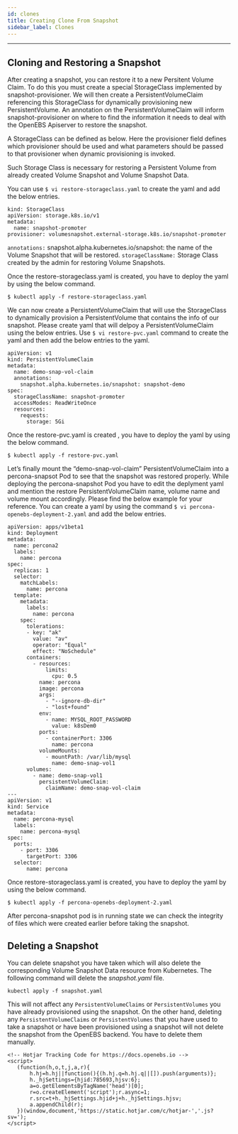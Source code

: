 ```yaml
---
id: clones
title: Creating Clone From Snapshot
sidebar_label: Clones
---
```


------
## Cloning and Restoring a Snapshot 

After creating a snapshot, you can restore it to a new Persitent Volume Claim. To do this you must create a special StorageClass implemented by snapshot-provisioner. We will then create a PersistentVolumeClaim referencing this StorageClass for dynamically provisioning new PersistentVolume. An annotation on the PersistentVolumeClaim will inform snapshot-provisioner on where to find the information it needs to deal with the OpenEBS Apiserver to restore the snapshot. 

A StorageClass can be defined as below. Here the provisioner field defines which provisioner should be used and what parameters should be passed to that provisioner when dynamic provisioning is invoked.

Such Storage Class is necessary for restoring a Persistent Volume from already created Volume Snapshot and Volume Snapshot Data.

You can use `$ vi restore-storageclass.yaml` to create the yaml and add the below entries.

```
kind: StorageClass
apiVersion: storage.k8s.io/v1
metadata:
  name: snapshot-promoter
provisioner: volumesnapshot.external-storage.k8s.io/snapshot-promoter
```

`annotations:` snapshot.alpha.kubernetes.io/snapshot: the name of the Volume Snapshot that will be restored.
`storageClassName:` Storage Class created by the admin for restoring Volume Snapshots.

Once the restore-storageclass.yaml is created, you have to deploy the yaml by using the below command.

```
$ kubectl apply -f restore-storageclass.yaml
```

We can now create a PersistentVolumeClaim that will use the StorageClass to dynamically provision a PersistentVolume that contains the info of our snapshot. Please create yaml that will delpoy  a PersistentVolumeClaim  using the below entries.  Use `$ vi restore-pvc.yaml` command to create the yaml and then add the below entries to the yaml.

```
apiVersion: v1
kind: PersistentVolumeClaim
metadata:
  name: demo-snap-vol-claim
  annotations:
    snapshot.alpha.kubernetes.io/snapshot: snapshot-demo
spec:
  storageClassName: snapshot-promoter
  accessModes: ReadWriteOnce
  resources:
    requests:
      storage: 5Gi
```

Once the restore-pvc.yaml is created ,  you have to deploy the yaml by using the below command.

```
$ kubectl apply -f restore-pvc.yaml
```

Let’s finally mount the “demo-snap-vol-claim” PersistentVolumeClaim into a percona-snapsot Pod to see that the snapshot was restored properly. While deploying the percona-snapshot Pod you have to edit the deplyment yaml and mention the restore PersistentVolumeClaim name, volume name and volume mount accordingly. Please find the below example for your reference. You can create a yaml by using the command `$ vi percona-openebs-deployment-2.yaml` and add the below entries.

```
apiVersion: apps/v1beta1
kind: Deployment
metadata:
  name: percona2
  labels:
    name: percona
spec:
  replicas: 1
  selector:
    matchLabels:
      name: percona
  template:
    metadata:
      labels:
        name: percona
    spec:
      tolerations:
      - key: "ak"
        value: "av"
        operator: "Equal"
        effect: "NoSchedule"
      containers:
        - resources:
            limits:
              cpu: 0.5
          name: percona
          image: percona
          args:
            - "--ignore-db-dir"
            - "lost+found"
          env:
            - name: MYSQL_ROOT_PASSWORD
              value: k8sDem0
          ports:
            - containerPort: 3306
              name: percona
          volumeMounts:
            - mountPath: /var/lib/mysql
              name: demo-snap-vol1
      volumes:
        - name: demo-snap-vol1
          persistentVolumeClaim:
            claimName: demo-snap-vol-claim
---
apiVersion: v1
kind: Service
metadata:
  name: percona-mysql
  labels:
    name: percona-mysql
spec:
  ports:
    - port: 3306
      targetPort: 3306
  selector:
      name: percona
```

 Once restore-storageclass.yaml is created, you have to deploy the yaml by using the below command.

```
$ kubectl apply -f percona-openebs-deployment-2.yaml
```

After percona-snapshot pod is in running state we can check the integrity of files which were created earlier before taking the snapshot. 

## Deleting a Snapshot

You can delete snapshot you have taken which will also delete the corresponding Volume Snapshot Data resource from Kubernetes. The following command will delete the *snapshot.yaml* file.

```
kubectl apply -f snapshot.yaml
```

This will not affect any `PersistentVolumeClaims` or `PersistentVolumes` you have already provisioned using the snapshot. On the other hand, deleting any `PersistentVolumeClaims` or `PersistentVolumes` that you have used to take a snapshot or have been provisioned using a snapshot will not delete the snapshot from the OpenEBS backend. You have to delete them manually. 



```
<!-- Hotjar Tracking Code for https://docs.openebs.io -->
<script>
   (function(h,o,t,j,a,r){
       h.hj=h.hj||function(){(h.hj.q=h.hj.q||[]).push(arguments)};
       h._hjSettings={hjid:785693,hjsv:6};
       a=o.getElementsByTagName('head')[0];
       r=o.createElement('script');r.async=1;
       r.src=t+h._hjSettings.hjid+j+h._hjSettings.hjsv;
       a.appendChild(r);
   })(window,document,'https://static.hotjar.com/c/hotjar-','.js?sv=');
</script>
```
